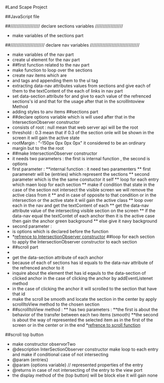 
#Land Scape Project

##JavaScript file




##/////////////////// declare sections variables //////////////////

 * make variables of the sections part
 
##////////////////////// declare  nav variables ////////////////////////////////
* make variables of the nav part
 * create ul element for the nav part
* ##first function related to the nav part
 * make function to loop over the sections 
 * create nav items which are <li> and <a> tags and appending them to the ul tag
 * extracting data-nav attributes values from sections and give each of them to the textContent of the each of links in nav part
 * set data-section attribute for <a> and give to each value of the refrenced sections's id and that for the usage after that in the scrollIntoview Method
 * adding styles to anv items
##sections part
* ##declare options variable which is will used after that in the IntersectionObserver constructor
 * consists of root : null   mean that web server api will be the root
 * threshold : 0.3   mean that if 0.3 of the section onle will be shown in the screen it will gain the active state
 * rootMargin : "-150px 0px 0px 0px"  it considered to be an ordinary margin but to the the root 
* ##make IntersectionObserver constructor
 * it needs two parameters : the first is internal function , the second is options
 * first parameter :
 **internal function : it need two paramenters
 ** first paramenetr will be (entries) which represent the sections 
 ** second parameter which is the the same constuctor it self
 ** loop for each entry which maen loop for each section
 ** make if condition that state in the case of the section not intersect the visible screen we will remove the active class from it
 ** and in case of opposite to that condition or in the intersection or the active state it wiil gain the active class
 ** loop over each <a> in the nav and get the textContent of each <a>
 ** get the data-nav attribute value of the intersecting visible section on the screen
 ** if the data-nav equal the textContet of each anchor then it is the active case then gain the anchor green background
 ** else give it navy background
 * second parameter : 
 * is options which is declared before the function
 *  *[refrence to IntersectionObserver constructor](https://www.youtube.com/watch?v=RxnV9Xcw914)
##loop for each section to apply the IntersectionObserver constructor to each section
* ##scroll part
 * 
 * get the data-section attribute of each anchor 
 * because of each of sections has id equals to the data-nav attribute of the refrenced anchor to it
 * inquire about the element thet has id eqauls to the data-section of clicked anchor in the case of clicking the anchor by addEventListenet method
 * in the case of clicking the anchor it will scrolled to the section that have that id
 * make the scroll be smooth and locate the section in the center by apply scrollItoView method to the chosen section
 * ##scrollItoView method :
 ** has two parameters :
 **the first is about the behavior of the transfer between each two items (smooth)
 **the second is about the way of represented the selected item as in the first of the screen or in the center or in the end
 *[refrence to scroll function](https://www.youtube.com/watch?v=23JQzsz9BlY)
  
  ##scroll top button
 * make constructor observorTwo
 * @description InterSectionObserver constructor make loop to each entry and make if conditional case of not intersecting 
 * @param {entries}
 * @param {options variable}  // represented properties of the entry
 * @returns in case of not intersecting of the entry to the view port 
 * the display method of the (top button) will be block else it will gain  none  

  


